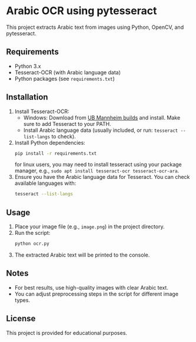 # Arabic OCR using pytesseract

This project extracts Arabic text from images using Python, OpenCV, and pytesseract.

## Requirements

- Python 3.x
- Tesseract-OCR (with Arabic language data)
- Python packages (see `requirements.txt`)

## Installation

1. Install Tesseract-OCR:
   - Windows: Download from [UB Mannheim builds](https://github.com/UB-Mannheim/tesseract/wiki) and install. Make sure to add Tesseract to your PATH.
   - Install Arabic language data (usually included, or run: `tesseract --list-langs` to check).
2. Install Python dependencies:
   ```bash
   pip install -r requirements.txt
   ```
   for linux users, you may need to install tesseract using your package manager, e.g., `sudo apt install tesseract-ocr tesseract-ocr-ara`.
3. Ensure you have the Arabic language data for Tesseract. You can check available languages with:
   ```bash
   tesseract --list-langs
   ```

## Usage

1. Place your image file (e.g., `image.png`) in the project directory.
2. Run the script:
   ```bash
   python ocr.py
   ```
3. The extracted Arabic text will be printed to the console.

## Notes

- For best results, use high-quality images with clear Arabic text.
- You can adjust preprocessing steps in the script for different image types.

## License

This project is provided for educational purposes.

